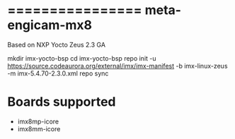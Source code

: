================
meta-engicam-mx8
================

Based on NXP Yocto Zeus 2.3 GA


mkdir imx-yocto-bsp
cd imx-yocto-bsp
repo init -u https://source.codeaurora.org/external/imx/imx-manifest -b imx-linux-zeus -m imx-5.4.70-2.3.0.xml
repo sync



Boards supported
================

- imx8mp-icore
- imx8mm-icore
